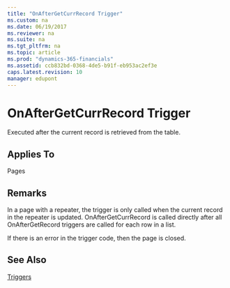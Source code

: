 ```yaml
---
title: "OnAfterGetCurrRecord Trigger"
ms.custom: na
ms.date: 06/19/2017
ms.reviewer: na
ms.suite: na
ms.tgt_pltfrm: na
ms.topic: article
ms.prod: "dynamics-365-financials"
ms.assetid: ccb832bd-0368-4de5-b91f-eb953ac2ef3e
caps.latest.revision: 10
manager: edupont
---
```

# OnAfterGetCurrRecord Trigger
Executed after the current record is retrieved from the table.  

## Applies To  
 Pages  

## Remarks  
 In a page with a repeater, the trigger is only called when the current record in the repeater is updated. OnAfterGetCurrRecord is called directly after all OnAfterGetRecord triggers are called for each row in a list.  

 If there is an error in the trigger code, then the page is closed.  

## See Also  
 [Triggers](devenv-triggers.md)
